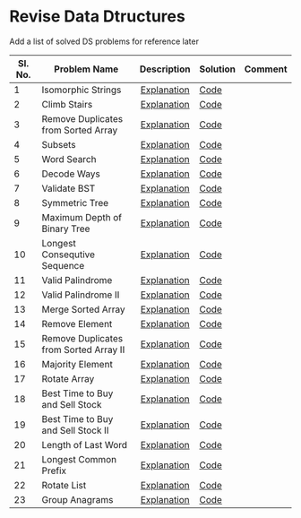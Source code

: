 # Revise Data Dtructures

Add a list of solved DS problems for reference later


Sl. No.| Problem Name                       | Description | Solution |Comment|
-------| -----------------------------------|:---------:|------|------|
1 | Isomorphic Strings  | [Explanation](https://leetcode.com/problems/isomorphic-strings/)| [Code](IsomorphicStrings.java)| |
2 | Climb Stairs  | [Explanation](https://leetcode.com/problems/climbing-stairs/)| [Code](ClimbStairs.java)| |
3 | Remove Duplicates from Sorted Array  | [Explanation](https://leetcode.com/problems/remove-duplicates-from-sorted-array/)| [Code](RemoveDuplicatesSortedArray.java)| |
4 | Subsets  | [Explanation](https://leetcode.com/problems/subsets/)| [Code](Subsets.java)| |
5 | Word Search  | [Explanation](https://leetcode.com/problems/word-search/)| [Code](WordSearch.java)| |
6 | Decode Ways  | [Explanation](https://leetcode.com/problems/decode-ways/)| [Code](DecodeWays.java)| |
7 | Validate BST  | [Explanation](https://leetcode.com/problems/validate-binary-search-tree/)| [Code](ValidateBST.java)| |
8 | Symmetric Tree  | [Explanation](https://leetcode.com/problems/symmetric-tree/)| [Code](SymmetricTree.java)| |
9 | Maximum Depth of Binary Tree| [Explanation](https://leetcode.com/problems/maximum-depth-of-binary-tree/)| [Code](MaximumDepthOfBinaryTree.java)| |
10 | Longest Consequtive Sequence | [Explanation](https://leetcode.com/problems/longest-consecutive-sequence/)| [Code](LongestConsecutiveSequence.java) | |
11 | Valid Palindrome | [Explanation](https://leetcode.com/problems/valid-palindrome/)| [Code](ValidPalindrome.java) | |
12 | Valid Palindrome II | [Explanation](https://leetcode.com/problems/valid-palindrome-ii/)| [Code](ValidPalindromeII.java) | |
13 | Merge Sorted Array | [Explanation](https://leetcode.com/problems/merge-sorted-array/)| [Code](MergeSortedArray.java) | |
14 | Remove Element | [Explanation](https://leetcode.com/problems/remove-element/)| [Code](RemoveElements.java) | |
15 | Remove Duplicates from Sorted Array II | [Explanation](https://leetcode.com/problems/remove-duplicates-from-sorted-array-ii)| [Code](RemoveDuplicatesSortedArrayII.java) | |
16 | Majority Element | [Explanation](https://leetcode.com/problems/majority-element/)| [Code](MajorityElements.java) | |
17 | Rotate Array | [Explanation](https://leetcode.com/problems/rotate-array/)| [Code](RotateArray.java) | |
18 | Best Time to Buy and Sell Stock | [Explanation](https://leetcode.com/problems/best-time-to-buy-and-sell-stock/)| [Code](BestTimeToBuyAndSellStock.java) | |
19 | Best Time to Buy and Sell Stock II | [Explanation](https://leetcode.com/problems/best-time-to-buy-and-sell-stock-ii/)| [Code](BestTimeToBuyAndSellStockII.java) | |
20 | Length of Last Word | [Explanation](https://leetcode.com/problems/length-of-last-word/)| [Code](LengthOfLastWord.java) | |
21 | Longest Common Prefix | [Explanation](https://leetcode.com/problems/longest-common-prefix/)| [Code](LongestCommonPrefix.java) | |
22 | Rotate List | [Explanation](https://leetcode.com/problems/rotate-list/)| [Code](RotateList.java) | |
23 | Group Anagrams | [Explanation](https://leetcode.com/problems/group-anagrams/)| [Code](GroupAnagrams.java) | |

